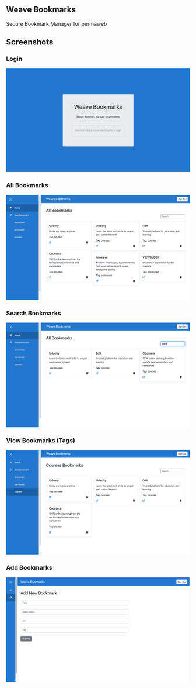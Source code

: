## Weave Bookmarks
Secure Bookmark Manager for permaweb

## Screenshots

### Login
![](screenshots/weave_bookmarks_1.png)

### All Bookmarks
![](screenshots/weave_bookmarks_2.png)

### Search Bookmarks
![](screenshots/weave_bookmarks_3.png)

### View Bookmarks (Tags)
![](screenshots/weave_bookmarks_4.png)

### Add Bookmarks
![](screenshots/weave_bookmarks_5.png)
